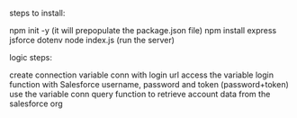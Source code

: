 steps to install:

npm init -y (it will prepopulate the package.json file)
npm install express jsforce dotenv
node index.js (run the server)

logic steps:

create connection variable conn with login url 
access the variable login function with Salesforce username, password and token (password+token)
use the variable conn query function to retrieve account data from the salesforce org